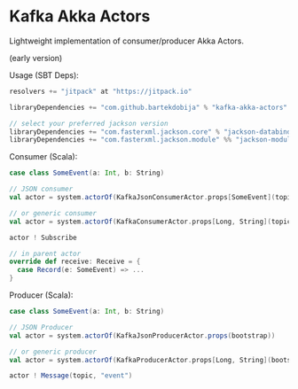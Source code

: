 # Kafka Akka Actors

Lightweight implementation of consumer/producer Akka Actors.

(early version)

Usage (SBT Deps):
```scala
resolvers += "jitpack" at "https://jitpack.io"

libraryDependencies += "com.github.bartekdobija" % "kafka-akka-actors" % "{Tag}"

// select your preferred jackson version
libraryDependencies += "com.fasterxml.jackson.core" % "jackson-databind" % "2.9.+"
libraryDependencies += "com.fasterxml.jackson.module" %% "jackson-module-scala" % "2.9.+"
```

Consumer (Scala):
```scala
case class SomeEvent(a: Int, b: String)

// JSON consumer
val actor = system.actorOf(KafkaJsonConsumerActor.props[SomeEvent](topic, bootstrap, groupId))

// or generic consumer
val actor = system.actorOf(KafkaConsumerActor.props[Long, String](topic, bootstrap, groupId))

actor ! Subscribe

// in parent actor
override def receive: Receive = {
  case Record(e: SomeEvent) => ...
}
```

Producer (Scala):
```scala
case class SomeEvent(a: Int, b: String)

// JSON Producer
val actor = system.actorOf(KafkaJsonProducerActor.props(bootstrap))

// or generic producer
val actor = system.actorOf(KafkaProducerActor.props[Long, String](bootstrap))

actor ! Message(topic, "event")
```